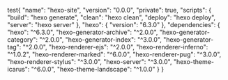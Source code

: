test{
  "name": "hexo-site",
  "version": "0.0.0",
  "private": true,
  "scripts": {
    "build": "hexo generate",
    "clean": "hexo clean",
    "deploy": "hexo deploy",
    "server": "hexo server"
  },
  "hexo": {
    "version": "6.3.0"
  },
  "dependencies": {
    "hexo": "^6.3.0",
    "hexo-generator-archive": "^2.0.0",
    "hexo-generator-category": "^2.0.0",
    "hexo-generator-index": "^3.0.0",
    "hexo-generator-tag": "^2.0.0",
    "hexo-renderer-ejs": "^2.0.0",
    "hexo-renderer-inferno": "^1.0.2",
    "hexo-renderer-marked": "^6.0.0",
    "hexo-renderer-pug": "^3.0.0",
    "hexo-renderer-stylus": "^3.0.0",
    "hexo-server": "^3.0.0",
    "hexo-theme-icarus": "^6.0.0",
    "hexo-theme-landscape": "^1.0.0"
  }
}




